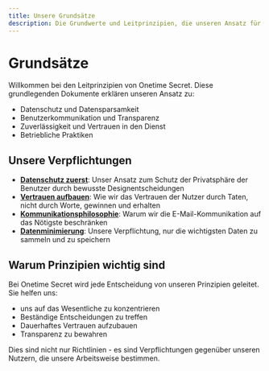 ```yaml
---
title: Unsere Grundsätze
description: Die Grundwerte und Leitprinzipien, die unseren Ansatz für Datenschutz und Sicherheit bestimmen
---
```


# Grundsätze

Willkommen bei den Leitprinzipien von Onetime Secret. Diese grundlegenden Dokumente erklären unseren Ansatz zu:

- Datenschutz und Datensparsamkeit
- Benutzerkommunikation und Transparenz
- Zuverlässigkeit und Vertrauen in den Dienst
- Betriebliche Praktiken

## Unsere Verpflichtungen

- **[Datenschutz zuerst](/principles/privacy-first)**: Unser Ansatz zum Schutz der Privatsphäre der Benutzer durch bewusste Designentscheidungen
- **[Vertrauen aufbauen](/principles/trust)**: Wie wir das Vertrauen der Nutzer durch Taten, nicht durch Worte, gewinnen und erhalten
- **[Kommunikationsphilosophie](/principles/communication)**: Warum wir die E-Mail-Kommunikation auf das Nötigste beschränken
- **[Datenminimierung](/principles/data-minimization)**: Unsere Verpflichtung, nur die wichtigsten Daten zu sammeln und zu speichern


## Warum Prinzipien wichtig sind

Bei Onetime Secret wird jede Entscheidung von unseren Prinzipien geleitet. Sie helfen uns:

- uns auf das Wesentliche zu konzentrieren
- Beständige Entscheidungen zu treffen
- Dauerhaftes Vertrauen aufzubauen
- Transparenz zu bewahren

Dies sind nicht nur Richtlinien - es sind Verpflichtungen gegenüber unseren Nutzern, die unsere Arbeitsweise bestimmen.

